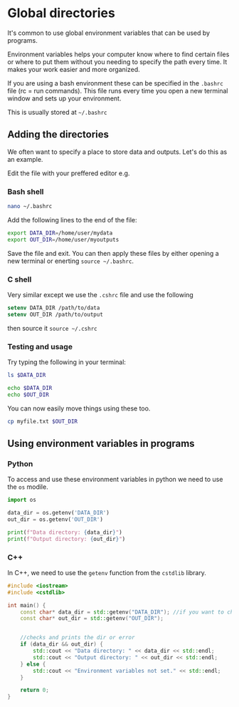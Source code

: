 # Global directories

It's common to use global environment variables that can be used by programs. 

Environment variables helps your computer know where to find certain files or where to put them without you needing to specify the path every time. It makes your work easier and more organized.

If you are using a bash environment these can be specified in the ```.bashrc``` file (rc = run commands). This file runs every time you open a new terminal window and sets up your environment.

This is usually stored at ```~/.bashrc```  


## Adding the directories
We often want to specify a place to store data and outputs. Let's do this as an example.

Edit the file with your preffered editor e.g.

### Bash shell

```bash
nano ~/.bashrc
```

Add the following lines to the end of the file:
```bash
export DATA_DIR=/home/user/mydata
export OUT_DIR=/home/user/myoutputs
```

Save the file and exit.
You can then apply these files by either opening a new terminal or enerting ```source ~/.bashrc```. 


### C shell
Very similar except we use the `.cshrc` file and use the following 
```csh
setenv DATA_DIR /path/to/data
setenv OUT_DIR /path/to/output
```

then source it ```source ~/.cshrc```


### Testing and usage

Try typing the following in your terminal:
```bash
ls $DATA_DIR
```
```bash
echo $DATA_DIR
echo $OUT_DIR
```

You can now easily move things using these too.
```bash
cp myfile.txt $OUT_DIR
```

## Using environment variables in programs

### Python
To access and use these environment variables in python we need to use the `os` modile.
```python
import os

data_dir = os.getenv('DATA_DIR')
out_dir = os.getenv('OUT_DIR')

print(f"Data directory: {data_dir}")
print(f"Output directory: {out_dir}")
```

### C++

In C++, we need to use the `getenv` function from the `cstdlib` library.
```C++
#include <iostream>
#include <cstdlib>

int main() {
    const char* data_dir = std::getenv("DATA_DIR"); //if you want to change the dir don't use const
    const char* out_dir = std::getenv("OUT_DIR");


    //checks and prints the dir or error
    if (data_dir && out_dir) {                  
        std::cout << "Data directory: " << data_dir << std::endl;
        std::cout << "Output directory: " << out_dir << std::endl;
    } else {
        std::cout << "Environment variables not set." << std::endl;
    }

    return 0;
}
```
